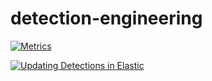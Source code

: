 # detection-engineering

[![Metrics](https://github.com/guerreroag12/detection-engineering/actions/workflows/metrics.yml/badge.svg)](https://github.com/guerreroag12/detection-engineering/actions/workflows/metrics.yml)

[![Updating Detections in Elastic](https://github.com/guerreroag12/detection-engineering/actions/workflows/elastic_sync.yml/badge.svg)](https://github.com/guerreroag12/detection-engineering/actions/workflows/elastic_sync.yml)
